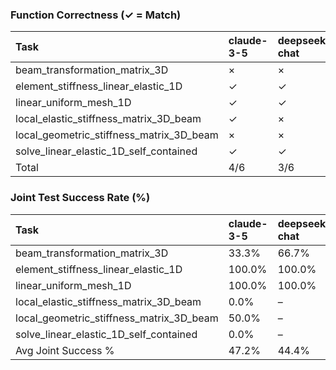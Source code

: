 ### Function Correctness (✓ = Match)

| Task                                     | claude-3-5   | deepseek-chat   | gemini-flash   | gemini-pro   | gpt-4o   |
|:-----------------------------------------|:-------------|:----------------|:---------------|:-------------|:---------|
| beam_transformation_matrix_3D            | ×            | ×               | ×              | ×            | ✓        |
| element_stiffness_linear_elastic_1D      | ✓            | ✓               | ✓              | ×            | ✓        |
| linear_uniform_mesh_1D                   | ✓            | ✓               | ✓              | ✓            | ✓        |
| local_elastic_stiffness_matrix_3D_beam   | ✓            | ×               | ×              | ×            | ✓        |
| local_geometric_stiffness_matrix_3D_beam | ×            | ×               | ×              | ×            | ×        |
| solve_linear_elastic_1D_self_contained   | ✓            | ✓               | ×              | ×            | ✓        |
| Total                                    | 4/6          | 3/6             | 2/6            | 1/6          | 5/6      |

### Joint Test Success Rate (%)

| Task                                     | claude-3-5   | deepseek-chat   | gemini-flash   | gemini-pro   | gpt-4o   |
|:-----------------------------------------|:-------------|:----------------|:---------------|:-------------|:---------|
| beam_transformation_matrix_3D            | 33.3%        | 66.7%           | 33.3%          | 33.3%        | 33.3%    |
| element_stiffness_linear_elastic_1D      | 100.0%       | 100.0%          | 100.0%         | 100.0%       | 100.0%   |
| linear_uniform_mesh_1D                   | 100.0%       | 100.0%          | 100.0%         | 100.0%       | 100.0%   |
| local_elastic_stiffness_matrix_3D_beam   | 0.0%         | –               | 0.0%           | 100.0%       | 50.0%    |
| local_geometric_stiffness_matrix_3D_beam | 50.0%        | –               | 50.0%          | 0.0%         | 50.0%    |
| solve_linear_elastic_1D_self_contained   | 0.0%         | –               | 50.0%          | 100.0%       | 50.0%    |
| Avg Joint Success %                      | 47.2%        | 44.4%           | 55.6%          | 72.2%        | 63.9%    |

